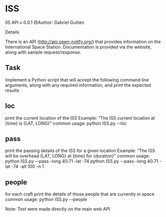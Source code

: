 # ISS

IIS API v 0.0.1
@Author: Gabriel Guillen

Details

There is an API (http://api.open-notify.org/) that provides information on the International Space Station. Documentation is provided via the website, along with sample request/response.

## Task
Implement a Python script that will accept the following command line arguments, along with any required information, and print the expected results

## loc
print the current location of the ISS
Example: “The ISS current location at {time} is {LAT, LONG}”
common usage: 
    python ISS.py --loc
    
## pass
print the passing details of the ISS for a given location
Example: “The ISS will be overhead {LAT, LONG} at {time} for {duration}”
common usage:
    python ISS.py --pass  -long 40.71  -lat -74
    python ISS.py --pass  -long 40.71  -lat -74 -alt 100 -n 1

## people
for each craft print the details of those people that are currently in space
common usage:
    python ISS.py --people

Note: Test were made directly on the main web API
